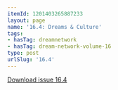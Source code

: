 ```yaml
---
itemId: 1201403265887233
layout: page
name: '16.4: Dreams & Culture'
tags:
- hasTag: dreamnetwork
- hasTag: dream-network-volume-16
type: post
urlSlug: '16.4'
---
```

<a href="files/pdfs/Volume_16/16.4-Dream-Network-Vol-16-No-4.pdf" download="">Download issue 16.4</a>